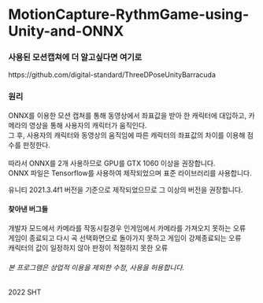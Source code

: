 # MotionCapture-RythmGame-using-Unity-and-ONNX

<h3> 사용된 모션캡쳐에 더 알고싶다면 여기로 </h3>
https://github.com/digital-standard/ThreeDPoseUnityBarracuda

<h3> 원리 </h3>
ONNX를 이용한 모션 캡쳐를 통해 동영상에서 좌표값을 받아 한 캐릭터에 대입하고, 카메라의 영상을 통해 사용자의 캐릭터가 움직인다. <br>
그 후, 사용자의 캐릭터와 동영상의 움직임에 따른 캐릭터의 좌표값의 차이를 이용해 점수를 판정한다. <br>
<br>
따라서 ONNX를 2개 사용하므로 GPU를 GTX 1060 이상을 권장합니다. <br>
ONNX 파일은 Tensorflow를 사용하여 제작되었으며 표준 라이브러리를 사용합니다. <br>

유니티 2021.3.4f1 버전을 기준으로 제작되었으므로 그 이상의 버전을 권장합니다. <br>

<h4> 찾아낸 버그들 </h4> 
개발자 모드에서 카메라를 작동시킬경우 인게임에서 카메라를 가져오지 못하는 오류 <br>
게임이 종료되고 다시 곡 선택화면으로 돌아가지 못하고 게임이 강제종료되는 오류 <br>
캐릭터의 값이 일정하지 않아 판정이 적절하지 못한 오류 <br> 

<h6> 본 프로그램은 상업적 이용을 제외한 수정, 사용을 허용합니다. </h6>
2022 SHT

